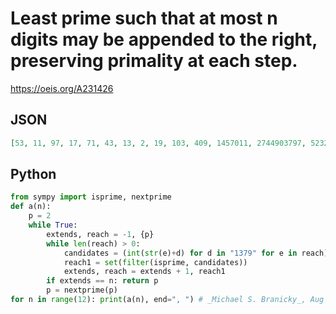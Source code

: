 # Least prime such that at most n digits may be appended to the right, preserving primality at each step\.
https://oeis.org/A231426
## JSON
```JSON
[53, 11, 97, 17, 71, 43, 13, 2, 19, 103, 409, 1457011, 2744903797, 5232781111]
```
## Python
```Python
from sympy import isprime, nextprime
def a(n):
    p = 2
    while True:
        extends, reach = -1, {p}
        while len(reach) > 0:
            candidates = (int(str(e)+d) for d in "1379" for e in reach)
            reach1 = set(filter(isprime, candidates))
            extends, reach = extends + 1, reach1
        if extends == n: return p
        p = nextprime(p)
for n in range(12): print(a(n), end=", ") # _Michael S. Branicky_, Aug 15 2021
```
